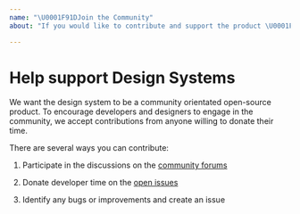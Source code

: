 ```yaml
---
name: "\U0001F91DJoin the Community"
about: "If you would like to contribute and support the product \U0001F63B"

---
```


<!-- Click "Preview" for a nicer view! -->
# Help support Design Systems

We want the design system to be a community orientated open-source product. To encourage developers and designers to engage in the community, we accept contributions from anyone willing to donate their time.

There are several ways you can contribute:

1. Participate in the discussions on the [community forums](https://community.digital.gov.au/c/designsystem)

2. Donate developer time on the [open issues](https://github.com/govau/uikit/issues)

3. Identify any bugs or improvements and create an issue

